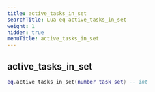 ```yaml
---
title: active_tasks_in_set
searchTitle: Lua eq active_tasks_in_set
weight: 1
hidden: true
menuTitle: active_tasks_in_set
---
```

## active_tasks_in_set
```lua
eq.active_tasks_in_set(number task_set) -- int
```